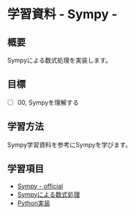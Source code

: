 # 学習資料 - Sympy - 
## 概要
Sympyによる数式処理を実装します。

## 目標
- [ ] 00, Sympyを理解する

## 学習方法
Sympy学習資料を参考にSympyを学びます。

## 学習項目
- [Sympy - official](https://www.sympy.org/en/index.html)
- [Sympyによる数式処理](https://home.hirosaki-u.ac.jp/jupyter/sympy/)
- [Python実装](https://github.com/ghmagazine/python_calculus_book/blob/main/notebook/chap1.ipynb)
